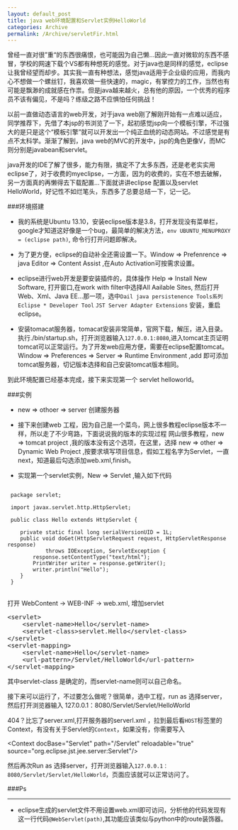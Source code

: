 ```yaml
---
layout: default_post
title: java web环境配置和Servlet实例HelloWorld 
categories: Archive
permalink: /Archive/servletFir.html
---
```


曾经一直对很”重“的东西很痛恨，也可能因为自己懒...因此一直对微软的东西不感冒，学校的网速下载个VS都有种想死的感觉。对于java也是同样的感觉，eclipse让我曾经望而却步。其实我一直有种想法，感觉java适用于企业级的应用，而我内心不想做一个螺丝钉，我喜欢做一些快速的，magic，有掌控力的工作，当然也有可能是飘渺的成就感在作祟。但是java越来越火，总有他的原因，一个优秀的程序员不该有偏见，不是吗？练级之路不应惧怕任何挑战！

以前一直做动态语言的web开发，对于java web刚了解刚开始有一点难以适应，同学推荐下，先借了本jsp的书浏览了一下，起初感觉jsp向一个模板引擎，不过强大的是只是这个“模板引擎”就可以开发出一个纯正血统的动态网站。不过感觉是有点不太科学。渐渐了解到，java web的MVC的开发中，jsp的角色更像V，而MC则分别是javabean和servlet。

java开发的IDE了解了很多，能力有限，搞定不了太多东西，还是老老实实用eclipse了，对于收费的myeclipse，一方面，因为的收费的，实在不想去破解，另一方面真的再懒得去下载配置...下面就讲讲eclipse 配置以及servlet HelloWorld，好记性不如烂笔头，东西多了总要总结一下，记一记。

###环境搭建
* 我的系统是Ubuntu 13.10，安装eclipse版本是3.8，打开发现没有菜单栏，google才知道这好像是一个bug，最简单的解决方法，`env UBUNTU_MENUPROXY = (eclipse path)`, 命令行打开问题即解决。

* 为了更方便，eclipse的自动补全还需设置一下。Window => Prefenrence => java Editor => Content Assist ,在Auto Activation可按需求设置。

* eclipse进行web开发是要安装插件的，具体操作 Help => Install New Software, 打开窗口,在work with filter中选择All Aailable Sites, 然后打开Web、Xml、Java EE...那一项，选中`Dail java persistenence Tools系列`  `Eclipse * Developer Tool`  `JST Server Adapter Extensions`
  安装，重启eclipse。

* 安装tomacat服务器，tomacat安装非常简单，官网下载，解压，进入目录。执行./bin/startup.sh，打开浏览器输入`127.0.0.1:8080`,进入tomcat主页证明tomcat可以正常运行。为了开发web应用方便，需要在eclipse配置tomcat。 Window => Preferences => Server => Runtime Environment ,add 即可添加tomcat服务器，切记版本选择和自己安装tomcat版本相同。

到此环境配置已经基本完成，接下来实现第一个 servlet helloworld。

###实例

* new => othoer => server 创建服务器

* 接下来创建web 工程，因为自己是一个菜鸟，网上很多教程eclipse版本不一样，所以走了不少弯路，下面说说我的版本的实现过程
网山很多教程，new => tomcat project ,我的版本没有这个选项，在这里，选择 new => other => Dynamic Web Project ,按要求填写项目信息，假如工程名字为Servlet，一直next，知道最后勾选添加web.xml,finish。 

* 实现第一个servlet实例，New => Servlet ,输入如下代码

<pre><code>
 package servlet;
 
 import javax.servlet.http.HttpServlet;

 public class Hello extends HttpServlet {
 
	private static final long serialVersionUID = 1L;
	public void doGet(HttpServletRequest request, HttpServletResponse response)
	 		throws IOException, ServletException {
		response.setContentType("text/html");
		PrintWriter writer = response.getWriter();
		writer.println("Hello");
	}
 } 
</code> </pre>

打开 WebContent -> WEB-INF -> web.xml, 增加servlet

<pre>
&lt;servlet&gt;
	&lt;servlet-name&gt;Hello&lt;/servlet-name&gt;
	&lt;servlet-class&gt;servlet.Hello&lt;/servlet-class&gt;
&lt;/servlet&gt;
&lt;servlet-mapping&gt;
	&lt;servlet-name&gt;Hello&lt;/servlet-name&gt;
	&lt;url-pattern&gt;/Servlet/HelloWorld&lt;/url-pattern&gt;
&lt;/servlet-mapping&gt;
</pre>

其中servlet-class 是确定的，而servlet-name则可以自己命名。

接下来可以运行了，不过要怎么做呢？很简单，选中工程，run as 选择server，然后打开浏览器输入 127.0.0.1：8080/Servlet/Servlet/HelloWorld

404？比忘了server.xml,打开服务器的serverl.xml ，拉到最后看`HOST`标签里的Context，有没有关于Servlet的`Context`，如果没有，你需要写入

 &lt;Context docBase="Servlet" path="/Servlet" reloadable="true" source="org.eclipse.jst.jee.server:Servlet"/&gt;

然后再次Run as 选择server，打开浏览器输入`127.0.0.1：8080/Servlet/Servlet/HelloWorld`，页面应该就可以正常访问了。

###Ps
***

* eclipse生成的servlet文件不用设置web.xml即可访问，分析他的代码发现有这一行代码`@WebServlet(path)`,其功能应该类似与python中的route装饰器。	

